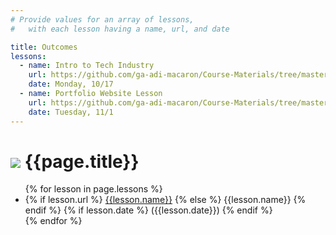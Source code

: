 ```yaml
---
# Provide values for an array of lessons,
#   with each lesson having a name, url, and date

title: Outcomes
lessons:
  - name: Intro to Tech Industry
    url: https://github.com/ga-adi-macaron/Course-Materials/tree/master/lessons/outcomes/intro-to-tech-industry
    date: Monday, 10/17
  - name: Portfolio Website Lesson
    url: https://github.com/ga-adi-macaron/Course-Materials/tree/master/lessons/outcomes/portfolio-website
    date: Tuesday, 11/1
---
```


# ![](https://ga-dash.s3.amazonaws.com/production/assets/logo-9f88ae6c9c3871690e33280fcf557f33.png) {{page.title}}

<ul>
  {% for lesson in page.lessons %}
  <li>
    {% if lesson.url %}
      <a href="{{lesson.url}}">{{lesson.name}}</a>
    {% else %}
      {{lesson.name}}
    {% endif %}
    {% if lesson.date %}
      ({{lesson.date}})
    {% endif %}
  </li>
  {% endfor %}
</ul>
